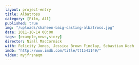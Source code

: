```yaml
---
layout: project-entry
title: Albatross
category: [Film, All]
published: true
img: "/uploads/shaheen-baig-casting-albatross.jpg"
date: 2011-10-14 00:00
tags: [example,news,story]
director: Niall MacCormick
with: Felicity Jones, Jessica Brown Findlay, Sebastian Koch
imdb: "http://www.imdb.com/title/tt1541149/"
video: myjfrsnaqm
---
```



